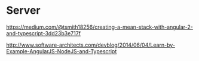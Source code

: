 ﻿# Server

https://medium.com/@tsmith18256/creating-a-mean-stack-with-angular-2-and-typescript-3dd23b3e717f

http://www.software-architects.com/devblog/2014/06/04/Learn-by-Example-AngularJS-NodeJS-and-Typescript

